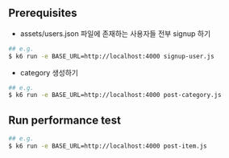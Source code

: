 ## Prerequisites

-   assets/users.json 파일에 존재하는 사용자들 전부 signup 하기

```sh
## e.g.
$ k6 run -e BASE_URL=http://localhost:4000 signup-user.js
```

-   category 생성하기

```sh
## e.g.
$ k6 run -e BASE_URL=http://localhost:4000 post-category.js
```

## Run performance test

```sh
## e.g.
$ k6 run -e BASE_URL=http://localhost:4000 post-item.js
```

